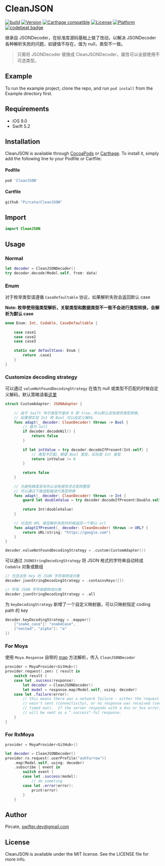 # CleanJSON

[![build](https://github.com/Pircate/CleanJSON/workflows/build/badge.svg)](https://github.com/Pircate/CleanJSON/actions?query=workflow%3ASwift)
[![Version](https://img.shields.io/cocoapods/v/CleanJSON.svg?style=flat)](https://cocoapods.org/pods/CleanJSON)
[![Carthage compatible](https://img.shields.io/badge/Carthage-compatible-4BC51D.svg?style=flat)](https://github.com/Carthage/Carthage)
[![License](https://img.shields.io/cocoapods/l/CleanJSON.svg?style=flat)](https://cocoapods.org/pods/CleanJSON)
[![Platform](https://img.shields.io/cocoapods/p/CleanJSON.svg?style=flat)](https://cocoapods.org/pods/CleanJSON)
[![codebeat badge](https://codebeat.co/badges/4306b03d-6f8d-46c5-b30e-70ca9015d57f)](https://codebeat.co/projects/github-com-pircate-cleanjson-master)


继承自 JSONDecoder，在标准库源码基础上做了改动，以解决 JSONDecoder 各种解析失败的问题，如键值不存在，值为 null，类型不一致。

> 只需将 JSONDecoder 替换成 CleanJSONDecoder，属性可以全部使用不可选类型。

## Example

To run the example project, clone the repo, and run `pod install` from the Example directory first.

## Requirements
* iOS 9.0
* Swift 5.2

## Installation

CleanJSON is available through [CocoaPods](https://cocoapods.org) or [Carthage](https://github.com/Carthage/Carthage). To install
it, simply add the following line to your Podfile or Cartfile:

#### Podfile

```ruby
pod 'CleanJSON'
```

#### Cartfile

```ruby
github "Pircate/CleanJSON"
```

## Import

```swift
import CleanJSON
```

## Usage

### Normal

```swift
let decoder = CleanJSONDecoder()
try decoder.decode(Model.self, from: data)
```

### Enum

对于枚举类型请遵循 `CaseDefaultable` 协议，如果解析失败会返回默认 case

**Note: 枚举使用强类型解析，关联类型和数据类型不一致不会进行类型转换，会解析为默认 case**

```swift
enum Enum: Int, Codable, CaseDefaultable {
    
    case case1
    case case2
    case case3
    
    static var defaultCase: Enum {
        return .case1
    }
}
```

### Customize decoding strategy

可以通过 `valueNotFoundDecodingStrategy` 在值为 null 或类型不匹配的时候自定义解码，默认策略请看[这里](https://github.com/Pircate/CleanJSON/blob/master/CleanJSON/Classes/JSONAdapter.swift)

```swift
struct CustomAdapter: JSONAdapter {
    
    // 由于 Swift 布尔类型不是非 0 即 true，所以默认没有提供类型转换。
    // 如果想实现 Int 转 Bool 可以自定义解码。
    func adapt(_ decoder: CleanDecoder) throws -> Bool {
        // 值为 null
        if decoder.decodeNil() {
            return false
        }
        
        if let intValue = try decoder.decodeIfPresent(Int.self) {
            // 类型不匹配，期望 Bool 类型，实际是 Int 类型
            return intValue != 0
        }
        
        return false
    }
    
    // 为避免精度丢失所以没有提供浮点型转整型
    // 可以通过下面适配器进行类型转换
    func adapt(_ decoder: CleanDecoder) throws -> Int {
        guard let doubleValue = try decoder.decodeIfPresent(Double.self) else { return 0 }
        
        return Int(doubleValue)
    }
    
    // 可选的 URL 类型解析失败的时候返回一个默认 url
    func adaptIfPresent(_ decoder: CleanDecoder) throws -> URL? {
        return URL(string: "https://google.com")
    }
}

decoder.valueNotFoundDecodingStrategy = .custom(CustomAdapter())
```

可以通过 `JSONStringDecodingStrategy` 将 JSON 格式的字符串自动转成 `Codable` 对象或数组

```swift
// 包含这些 key 的 JSON 字符串转成对象
decoder.jsonStringDecodingStrategy = .containsKeys([])

// 所有 JSON 字符串都转成对象
decoder.jsonStringDecodingStrategy = .all
```

为 `keyDecodingStrategy` 新增了一个自定义映射器，可以只映射指定 coding path 的 key 

```swift
decoder.keyDecodingStrategy = .mapper([
    ["snake_case"]: "snakeCase",
    ["nested", "alpha"]: "a"
])
```

### For Moya

使用 `Moya.Response` 自带的 [map](https://github.com/Moya/Moya/blob/master/Sources/Moya/Response.swift) 方法解析，传入 `CleanJSONDecoder`

```swift
provider = MoyaProvider<GitHub>()
provider.request(.zen) { result in
    switch result {
    case let .success(response):
        let decoder = CleanJSONDecoder()
        let model = response.map(Model.self, using: decoder)
    case let .failure(error):
        // this means there was a network failure - either the request
        // wasn't sent (connectivity), or no response was received (server
        // timed out).  If the server responds with a 4xx or 5xx error, that
        // will be sent as a ".success"-ful response.
    }
}
```

### For RxMoya

```swift
provider = MoyaProvider<GitHub>()

let decoder = CleanJSONDecoder()
provider.rx.request(.userProfile("ashfurrow"))
    .map(Model.self, using: decoder)
    .subscribe { event in
        switch event {
        case let .success(model):
            // do someting
        case let .error(error):
            print(error)
        }
    }
```

## Author

Pircate, swifter.dev@gmail.com

## License

CleanJSON is available under the MIT license. See the LICENSE file for more info.
